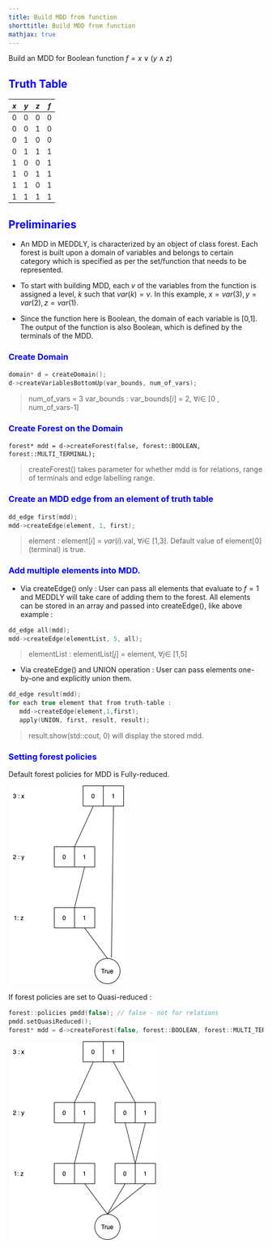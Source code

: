 ```yaml
---
title: Build MDD from function
shorttitle: Build MDD from function
mathjax: true
---
```


Build an MDD for Boolean function $f = x \vee (y \wedge z)$

## <span style="color:blue">  Truth Table </span>

| $x$ | $y$ | $z$ | $f$ |	
|--|--|--|--|
|0|0|0|0|
|0|0|1|0|
|0|1|0|0|
|0|1|1|1|
|1|0|0|1|
|1|0|1|1|
|1|1|0|1|
|1|1|1|1|


## <span style="color:blue"> Preliminaries <span>

- An MDD in MEDDLY, is characterized by an object of class forest. Each forest is built upon a domain of variables and belongs to certain category which is specified as per the set/function that needs to be represented.

 - To start with building MDD, each $v$ of the variables from the function is assigned a level, $k$ such that $var(k) = v$. 
 In this example, $x = var(3), y = var(2), z = var(1).$  

- Since the function here is Boolean, the domain of each variable is [0,1]. The output of the function is also Boolean, which is defined by the terminals of the MDD.

### <span style="color:blue"> Create Domain <span>

```c
domain* d = createDomain();
d->createVariablesBottomUp(var_bounds, num_of_vars);
```

> num_of_vars = 3
> var_bounds : var_bounds[$i$] = 2, $\forall i\in$ [0 , num_of_vars-1]

### <span style="color:blue"> Create Forest on the Domain <span>

```
forest* mdd = d->createForest(false, forest::BOOLEAN, forest::MULTI_TERMINAL);
```

> createForest() takes parameter for whether mdd is for relations, range of terminals and edge labelling range.

### <span style="color:blue"> Create an MDD edge from an element of truth table </span>

```c
dd_edge first(mdd);
mdd->createEdge(element, 1, first);
```

> element : element[$i$] = $var(i)$.val, $\forall i \in$ [1,3]. 
> Default value of element[0] (terminal) is true.

###  <span style="color:blue"> Add multiple elements into MDD. </span>
- Via createEdge() only : User can pass all elements that evaluate to $f = 1$ and MEDDLY will take care of  adding them to the forest.
 All elements can be stored in an array and passed into createEdge(), like above example :
 
```c
dd_edge all(mdd);
mdd->createEdge(elementList, 5, all);
```
>  elementList : elementList[$j$] = element,  $\forall j \in$ [1,5]

- Via createEdge() and UNION operation : User can pass elements one-by-one and explicitly union them.
 
 ```c
dd_edge result(mdd);
for each true element that from truth-table : 
    mdd->createEdge(element,1,first);
    apply(UNION, first, result, result);
```

> result.show(std::cout, 0) will display the stored mdd.

### <span style="color:blue"> Setting forest policies </span>

Default forest policies for MDD is Fully-reduced.

![Fully-Reduced MDD](images/FR_MDD.png)

If forest policies are set to Quasi-reduced :
```c
forest::policies pmdd(false); // false - not for relations
pmdd.setQuasiReduced();
forest* mdd = d->createForest(false, forest::BOOLEAN, forest::MULTI_TERMINAL, pmdd);
```

![Quasi-Reduced MDD](images/QR_MDD.png)


